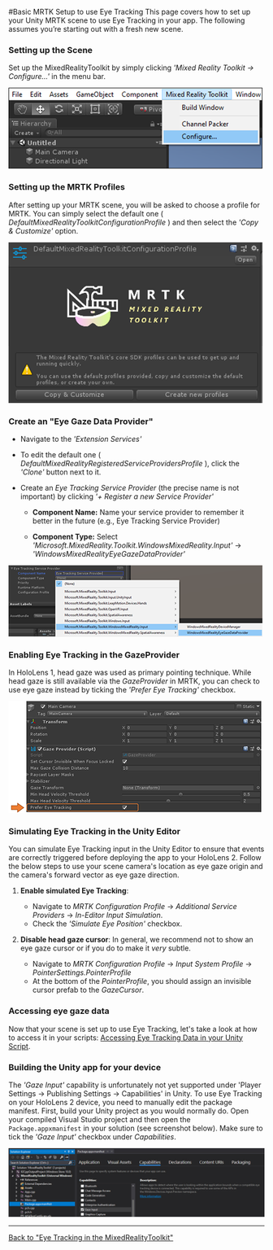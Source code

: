 #Basic MRTK Setup to use Eye Tracking
This page covers how to set up your Unity MRTK scene to use Eye Tracking in your app. 
The following assumes you’re starting out with a fresh new scene. 


### Setting up the Scene
Set up the MixedRealityToolkit by simply clicking *'Mixed Reality Toolkit -> Configure…'* in the menu bar.

![MRTK](/External/ReadMeImages/EyeTracking/mrtk_setup_configure.png)



### Setting up the MRTK Profiles
After setting up your MRTK scene, you will be asked to choose a profile for MRTK. 
You can simply select the default one ( *DefaultMixedRealityToolkitConfigurationProfile* ) and then select the *'Copy & Customize'* option.

![MRTK](/External/ReadMeImages/EyeTracking/mrtk_setup_configprofile.png)



### Create an "Eye Gaze Data Provider"
- Navigate to the *'Extension Services'*

- To edit the default one ( *DefaultMixedRealityRegisteredServiceProvidersProfile* ), click the *'Clone'* button next to it. 

- Create an *Eye Tracking Service Provider* (the precise name is not important) by clicking *'+ Register a new Service Provider'*

    - **Component Name:** 
Name your service provider to remember it better in the future (e.g., Eye Tracking Service Provider)

    - **Component Type:** Select *'Microsoft.MixedReality.Toolkit.WindowsMixedReality.Input'* -> *'WindowsMixedRealityEyeGazeDataProvider'*

![MRTK](/External/ReadMeImages/EyeTracking/mrtk_setup_eyes_serviceprovider.png)




### Enabling Eye Tracking in the GazeProvider
In HoloLens 1, head gaze was used as primary pointing technique. 
While head gaze is still available via the *GazeProvider* in MRTK, you can check to use eye gaze instead by ticking the *'Prefer Eye Tracking'* checkbox. 

![MRTK](/External/ReadMeImages/EyeTracking/mrtk_setup_eyes_gazeprovider.png)




### Simulating Eye Tracking in the Unity Editor
You can simulate Eye Tracking input in the Unity Editor to ensure that events are correctly triggered before deploying the app to your HoloLens 2.
Follow the below steps to use your scene camera's location as eye gaze origin and the camera's forward vector as eye gaze direction.

1. **Enable simulated Eye Tracking**: 
    - Navigate to *MRTK Configuration Profile* -> *Additional Service Providers* -> *In-Editor Input Simulation*.
    - Check the *'Simulate Eye Position'* checkbox.

    
2. **Disable head gaze cursor**: In general, we recommend not to show an eye gaze cursor or if you do to make it *very* subtle. 
    - Navigate to *MRTK Configuration Profile* -> *Input System Profile* -> *PointerSettings.PointerProfile*
    - At the bottom of the *PointerProfile*, you should assign an invisible cursor prefab to the *GazeCursor*.



### Accessing eye gaze data
Now that your scene is set up to use Eye Tracking, let's take a look at how to access it in your scripts: 
[Accessing Eye Tracking Data in your Unity Script](/Documentation/EyeTracking/EyeTracking_EyeGazeProvider.md).

 
### Building the Unity app for your device
The *'Gaze Input'* capability is unfortunately not yet supported under 'Player Settings -> Publishing Settings -> Capabilities' in Unity. 
To use Eye Tracking on your HoloLens 2 device, you need to manually edit the package manifest.
First, build your Unity project as you would normally do. 
Open your compiled Visual Studio project and then open the `Package.appxmanifest` in your solution (see screenshot below).
Make sure to tick the *'Gaze Input'* checkbox under *Capabilities*.

![Enabling Gaze Input in Visual Studio](/External/ReadMeImages/EyeTracking/mrtk_et_gazeinput.jpg)

---
[Back to "Eye Tracking in the MixedRealityToolkit"](/Documentation/EyeTracking/EyeTracking_Main.md)